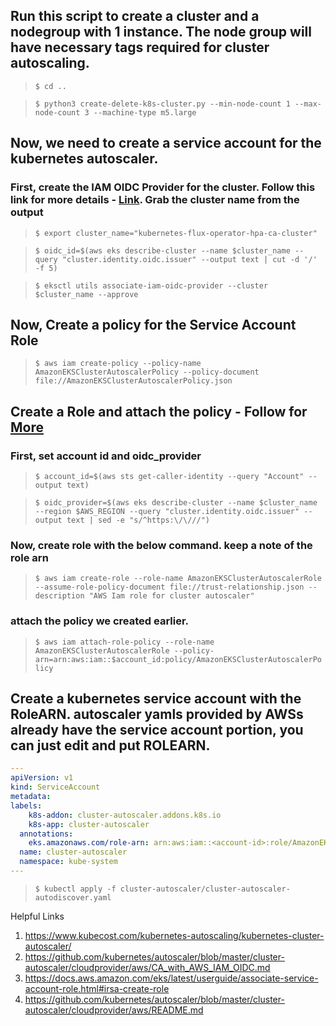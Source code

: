 ## Run this script to create a cluster and a nodegroup with 1 instance. The node group will have necessary tags required for cluster autoscaling. 
> `$ cd ..`

>`$ python3 create-delete-k8s-cluster.py --min-node-count 1 --max-node-count 3 --machine-type m5.large`

## Now, we need to create a service account for the kubernetes autoscaler. 

### First, create the IAM OIDC Provider for the cluster. Follow this link for more details - [Link](https://docs.aws.amazon.com/eks/latest/userguide/enable-iam-roles-for-service-accounts.html). Grab the cluster name from the output

> `$ export cluster_name="kubernetes-flux-operator-hpa-ca-cluster"`

> `$ oidc_id=$(aws eks describe-cluster --name $cluster_name --query "cluster.identity.oidc.issuer" --output text | cut -d '/' -f 5)`


> `$ eksctl utils associate-iam-oidc-provider --cluster $cluster_name --approve`

## Now, Create a policy for the Service Account Role
> `$ aws iam create-policy --policy-name AmazonEKSClusterAutoscalerPolicy --policy-document file://AmazonEKSClusterAutoscalerPolicy.json`

## Create a Role and attach the policy - Follow for [More](https://docs.aws.amazon.com/eks/latest/userguide/associate-service-account-role.html#irsa-create-role)

### First, set account id and oidc_provider
> `$ account_id=$(aws sts get-caller-identity --query "Account" --output text)`

> `$ oidc_provider=$(aws eks describe-cluster --name $cluster_name --region $AWS_REGION --query "cluster.identity.oidc.issuer" --output text | sed -e "s/^https:\/\///")`

### Now, create role with the below command. keep a note of the role arn
> `$ aws iam create-role --role-name AmazonEKSClusterAutoscalerRole --assume-role-policy-document file://trust-relationship.json --description "AWS Iam role for cluster autoscaler"`

### attach the policy we created earlier.
> `$ aws iam attach-role-policy --role-name AmazonEKSClusterAutoscalerRole --policy-arn=arn:aws:iam::$account_id:policy/AmazonEKSClusterAutoscalerPolicy`

## Create a kubernetes service account with the RoleARN. autoscaler yamls provided by AWSs already have the service account portion, you can just edit and put ROLEARN.

```yaml
---
apiVersion: v1
kind: ServiceAccount
metadata:
labels:
    k8s-addon: cluster-autoscaler.addons.k8s.io
    k8s-app: cluster-autoscaler
  annotations: 
    eks.amazonaws.com/role-arn: arn:aws:iam::<account-id>:role/AmazonEKSClusterAutoscalerRole
  name: cluster-autoscaler
  namespace: kube-system
---
```

> `$ kubectl apply -f cluster-autoscaler/cluster-autoscaler-autodiscover.yaml`


Helpful Links
1. https://www.kubecost.com/kubernetes-autoscaling/kubernetes-cluster-autoscaler/
2. https://github.com/kubernetes/autoscaler/blob/master/cluster-autoscaler/cloudprovider/aws/CA_with_AWS_IAM_OIDC.md
3. https://docs.aws.amazon.com/eks/latest/userguide/associate-service-account-role.html#irsa-create-role
4. https://github.com/kubernetes/autoscaler/blob/master/cluster-autoscaler/cloudprovider/aws/README.md
